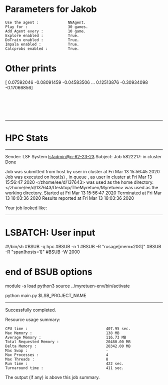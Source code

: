 # Parameters for Jakob

    Use the agent :             NNAgent.
    Play for :                  30 games.
    Add Agent every :           10 game.
    Explore enabled :           True.
    DoTrain enabled :           True.
    Impala enabled :            True.
    Calcprobs enabled :         True.

# Other prints

[ 0.07592046 -0.08091459 -0.04583506 ...  0.12513876 -0.30934098
 -0.17066856]

 <br /> 
 <br /> 
 <br /> 
 <br />

---------------------------------------------------------------------------------------------------------------------

# HPC Stats


------------------------------------------------------------
Sender: LSF System <lsfadmin@n-62-23-23>
Subject: Job 5822217: <NNAgent6Jakob> in cluster <dcc> Done

Job <NNAgent6Jakob> was submitted from host <n-62-30-7> by user <s183905> in cluster <dcc> at Fri Mar 13 15:56:45 2020
Job was executed on host(s) <n-62-23-23>, in queue <hpc>, as user <s183905> in cluster <dcc> at Fri Mar 13 15:56:47 2020
</zhome/ee/d/137643> was used as the home directory.
</zhome/ee/d/137643/Desktop/TheMyretuen/Myretuen> was used as the working directory.
Started at Fri Mar 13 15:56:47 2020
Terminated at Fri Mar 13 16:03:36 2020
Results reported at Fri Mar 13 16:03:36 2020

Your job looked like:

------------------------------------------------------------
# LSBATCH: User input
#!/bin/sh
#BSUB -q hpc
#BSUB -n 1
#BSUB -R "rusage[mem=20G]"
#BSUB -R "span[hosts=1]"
#BSUB -W 2000
# end of BSUB options

module -s load python3
source ../myretuen-env/bin/activate

python main.py $LSB_PROJECT_NAME


------------------------------------------------------------

Successfully completed.

Resource usage summary:

    CPU time :                                   407.95 sec.
    Max Memory :                                 138 MB
    Average Memory :                             116.73 MB
    Total Requested Memory :                     20480.00 MB
    Delta Memory :                               20342.00 MB
    Max Swap :                                   -
    Max Processes :                              4
    Max Threads :                                8
    Run time :                                   422 sec.
    Turnaround time :                            411 sec.

The output (if any) is above this job summary.

